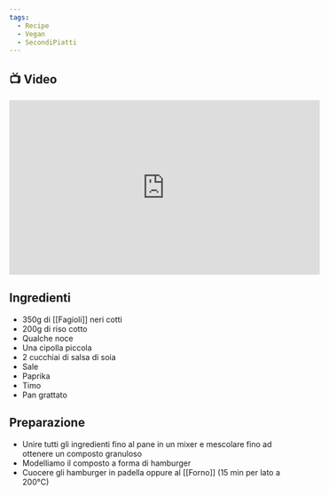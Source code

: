 ```yaml
---
tags:
  - Recipe
  - Vegan
  - SecondiPiatti
---
```

## 📺 Video

<div class="iframe-container">
  <iframe width="560" height="315" src="https://www.youtube.com/embed/avhHGv_9Ct4" title="YouTube video player" frameborder="0" allow="accelerometer; autoplay; clipboard-write; encrypted-media; gyroscope; picture-in-picture" allowfullscreen></iframe>
</div>

## Ingredienti
* 350g di [[Fagioli]] neri cotti
* 200g di riso cotto
* Qualche noce
* Una cipolla piccola
* 2 cucchiai di salsa di soia
* Sale
* Paprika
* Timo
* Pan grattato


## Preparazione
* Unire tutti gli ingredienti fino al pane in un mixer e mescolare fino ad ottenere un composto granuloso
* Modelliamo il composto a forma di hamburger
* Cuocere gli hamburger in padella oppure al [[Forno]] (15 min per lato a 200°C)
